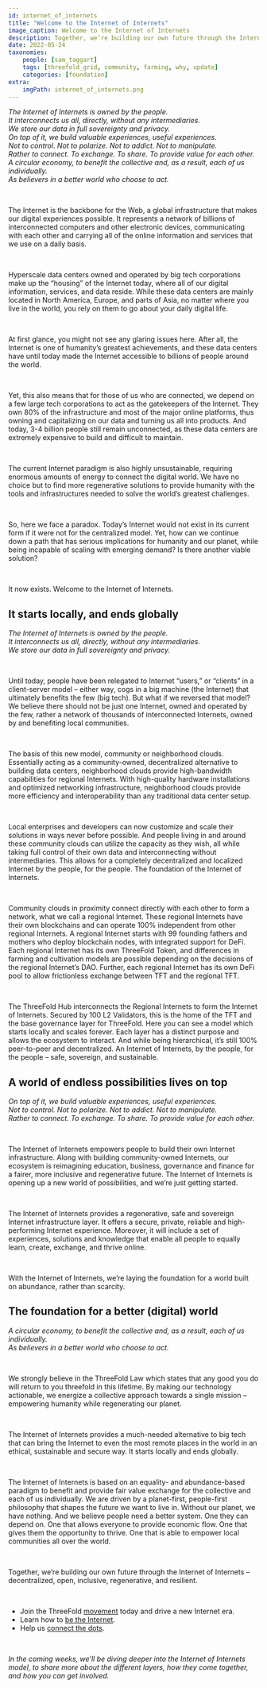 ```yaml
---
id: internet_of_internets
title: "Welcome to the Internet of Internets"
image_caption: Welcome to the Internet of Internets
description: Together, we’re building our own future through the Internet of Internets – decentralized, open, inclusive, regenerative, and resilient.
date: 2022-05-24
taxonomies:
    people: [sam_taggart]
    tags: [threefold_grid, community, farming, why, update]
    categories: [foundation]
extra:
    imgPath: internet_of_internets.png
---
```


*The Internet of Internets is owned by the people.* <br/>
*It interconnects us all, directly, without any intermediaries.* <br/>
*We store our data in full sovereignty and privacy.* <br/>
*On top of it, we build valuable experiences, useful experiences.* <br/>
*Not to control. Not to polarize. Not to addict. Not to manipulate.* <br/>
*Rather to connect. To exchange. To share. To provide value for each other.* <br/>
*A circular economy, to benefit the collective and, as a result, each of us individually.* <br/>
*As believers in a better world who choose to act.*

<br/>

The Internet is the backbone for the Web, a global infrastructure that makes our digital experiences possible. It represents a network of billions of interconnected computers and other electronic devices, communicating with each other and carrying all of the online information and services that we use on a daily basis.

<br/>

Hyperscale data centers owned and operated by big tech corporations make up the “housing” of the Internet today, where all of our digital information, services, and data reside. While these data centers are mainly located in North America, Europe, and parts of Asia, no matter where you live in the world, you rely on them to go about your daily digital life.

<br/>

At first glance, you might not see any glaring issues here. After all, the Internet is one of humanity’s greatest achievements, and these data centers have until today made the Internet accessible to billions of people around the world.

<br/>

Yet, this also means that for those of us who are connected, we depend on a few large tech corporations to act as the gatekeepers of the Internet. They own 80% of the infrastructure and most of the major online platforms, thus owning and capitalizing on our data and turning us all into products. And today, 3-4 billion people still remain unconnected, as these data centers are extremely expensive to build and difficult to maintain.

<br/>

The current Internet paradigm is also highly unsustainable, requiring enormous amounts of energy to connect the digital world. We have no choice but to find more regenerative solutions to provide humanity with the tools and infrastructures needed to solve the world’s greatest challenges.

<br/>

So, here we face a paradox. Today’s Internet would not exist in its current form if it were not for the centralized model. Yet, how can we continue down a path that has serious implications for humanity and our planet, while being incapable of scaling with emerging demand? Is there another viable solution?

<br/>

It now exists. Welcome to the Internet of Internets.

## It starts locally, and ends globally

*The Internet of Internets is owned by the people.* <br/>
*It interconnects us all, directly, without any intermediaries.* <br/>
*We store our data in full sovereignty and privacy.*

<br/>

Until today, people have been relegated to Internet “users,” or “clients” in a client-server model – either way, cogs in a big machine (the Internet) that ultimately benefits the few (big tech). But what if we reversed that model? We believe there should not be just one Internet, owned and operated by the few, rather a network of thousands of interconnected Internets, owned by and benefiting local communities.

<br/>

The basis of this new model, community or neighborhood clouds. Essentially acting as a community-owned, decentralized alternative to building data centers, neighborhood clouds provide high-bandwidth capabilities for regional Internets. With high-quality hardware installations and optimized networking infrastructure, neighborhood clouds provide more efficiency and interoperability than any traditional data center setup.

<br/>

Local enterprises and developers can now customize and scale their solutions in ways never before possible. And people living in and around these community clouds can utilize the capacity as they wish, all while taking full control of their own data and interconnecting without intermediaries. This allows for a completely decentralized and localized Internet by the people, for the people. The foundation of the Internet of Internets.

<br/>

Community clouds in proximity connect directly with each other to form a network, what we call a regional Internet. These regional Internets have their own blockchains and can operate 100% independent from other regional Internets. A regional Internet starts with 99 founding fathers and mothers who deploy blockchain nodes, with integrated support for DeFi. Each regional Internet has its own ThreeFold Token, and differences in farming and cultivation models are possible depending on the decisions of the regional Internet’s DAO. Further, each regional Internet has its own DeFi pool to allow frictionless exchange between TFT and the regional TFT.

<br/>

The ThreeFold Hub interconnects the Regional Internets to form  the Internet of Internets. Secured by 100 L2 Validators, this is the home of the TFT and the base governance layer for ThreeFold. Here you can see a model which starts locally and scales forever. Each layer has a distinct purpose and allows the ecosystem to interact. And while being hierarchical, it’s still 100% peer-to-peer and decentralized. An Internet of Internets, by the people, for the people – safe, sovereign, and sustainable.

## A world of endless possibilities lives on top

*On top of it, we build valuable experiences, useful experiences.* <br/>
*Not to control. Not to polarize. Not to addict. Not to manipulate.* <br/>
*Rather to connect. To exchange. To share. To provide value for each other.*

<br/>

The Internet of Internets empowers people to build their own Internet infrastructure. Along with building community-owned Internets, our ecosystem is reimagining education, business, governance and finance for a fairer, more inclusive and regenerative future. The Internet of Internets is opening up a new world of possibilities, and we’re just getting started.

<br/>

The Internet of Internets provides a regenerative, safe and sovereign Internet infrastructure layer. It offers a secure, private, reliable and high-performing Internet experience. Moreover, it will include a set of experiences, solutions and knowledge that enable all people to equally learn, create, exchange, and thrive online.

<br/>

With the Internet of Internets, we’re laying the foundation for a world built on abundance, rather than scarcity.

## The foundation for a better (digital) world

*A circular economy, to benefit the collective and, as a result, each of us individually.* <br/>
*As believers in a better world who choose to act.*

<br/>

We strongly believe in the ThreeFold Law which states that any good you do will return to you threefold in this lifetime. By making our technology actionable, we energize a collective approach towards a single mission – empowering humanity while regenerating our planet.

<br/>

The Internet of Internets provides a much-needed alternative to big tech that can bring the Internet to even the most remote places in the world in an ethical, sustainable and secure way. It starts locally and ends globally.

<br/>

The Internet of Internets is based on an equality- and abundance-based paradigm to benefit and provide fair value exchange for the collective and each of us individually. We are driven by a planet-first, people-first philosophy that shapes the future we want to live in. Without our planet, we have nothing. And we believe people need a better system. One they can depend on. One that allows everyone to provide economic flow. One that gives them the opportunity to thrive. One that is able to empower local communities all over the world.

<br/>

Together, we’re building our own future through the Internet of Internets – decentralized, open, inclusive, regenerative, and resilient.

<br/>

- Join the ThreeFold [movement](https://t.me/threefold) today and drive a new Internet era.
- Learn how to [be the Internet](https://threefold.io/blog/post/what_is_farming/).
- Help us [connect the dots](https://threefold.io/blog/post/connecting_the_dots/).

<br/>

*In the coming weeks, we’ll be diving deeper into the Internet of Internets model, to share more about the different layers, how they come together, and how you can get involved.*